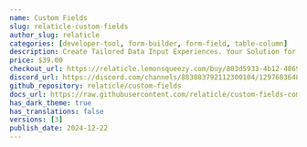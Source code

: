 ```yaml
---
name: Custom Fields
slug: relaticle-custom-fields
author_slug: relaticle
categories: [developer-tool, form-builder, form-field, table-column]
description: Create Tailored Data Input Experiences. Your Solution for Dynamic, User-Defined Custom Form Fields
price: $39.00
checkout_url: https://relaticle.lemonsqueezy.com/buy/803d5933-4b12-4869-9d93-f96797339603
discord_url: https://discord.com/channels/883083792112300104/1297683648195330089
github_repository: relaticle/custom-fields
docs_url: https://raw.githubusercontent.com/relaticle/custom-fields-community/main/docs/v1.md
has_dark_theme: true
has_translations: false
versions: [3]
publish_date: 2024-12-22
---
```

